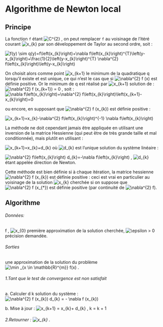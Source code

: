 # Algorithme de Newton local

## Principe

La fonction ``f`` étant ![C^{2}](https://render.githubusercontent.com/render/math?math=C%5E%7B2%7D) , on peut remplacer ``f`` au voisinage de l’itéré courant ![x_{k}](https://render.githubusercontent.com/render/math?math=x_%7Bk%7D) par son développement de Taylor au second ordre, soit :

![f(y) \sim q(y)=f\left(x_{k}\right)+\nabla f\left(x_{k}\right)^{T}\left(y-x_{k}\right)+\frac{1}{2}\left(y-x_{k}\right)^{T} \nabla^{2} f\left(x_{k}\right)\left(y-x_{k}\right)](https://render.githubusercontent.com/render/math?math=f(y)%20%5Csim%20q(y)%3Df%5Cleft(x_%7Bk%7D%5Cright)%2B%5Cnabla%20f%5Cleft(x_%7Bk%7D%5Cright)%5E%7BT%7D%5Cleft(y-x_%7Bk%7D%5Cright)%2B%5Cfrac%7B1%7D%7B2%7D%5Cleft(y-x_%7Bk%7D%5Cright)%5E%7BT%7D%20%5Cnabla%5E%7B2%7D%20f%5Cleft(x_%7Bk%7D%5Cright)%5Cleft(y-x_%7Bk%7D%5Cright))

On choisit alors comme point ![x_{k+1}](https://render.githubusercontent.com/render/math?math=x_%7Bk%2B1%7D) le minimum de la quadratique q lorsqu’il existe et
est unique, ce qui n’est le cas que si ![\nabla^{2} f (x)](https://render.githubusercontent.com/render/math?math=%5Cnabla%5E%7B2%7D%20f%20(x)) est définie positive. Or le minimum de q est
réalisé par ![x_{k+1}](https://render.githubusercontent.com/render/math?math=x_%7Bk%2B1%7D) solution de : ![\nabla^{2} f (x_{k+1}) = 0](https://render.githubusercontent.com/render/math?math=%5Cnabla%5E%7B2%7D%20f%20(x_%7Bk%2B1%7D)%20%3D%200) , soit :
![\nabla f\left(x_{k}\right)+\nabla^{2} f\left(x_{k}\right)\left(x_{k+1}-x_{k}\right)=0 ](https://render.githubusercontent.com/render/math?math=%5Cnabla%20f%5Cleft(x_%7Bk%7D%5Cright)%2B%5Cnabla%5E%7B2%7D%20f%5Cleft(x_%7Bk%7D%5Cright)%5Cleft(x_%7Bk%2B1%7D-x_%7Bk%7D%5Cright)%3D0%20)

ou encore, en supposant que ![\nabla^{2} f (x_{k})](https://render.githubusercontent.com/render/math?math=%5Cnabla%5E%7B2%7D%20f%20(x_%7Bk%7D)) est définie positive :

![x_{k+1}=x_{k}-\nabla^{2} f\left(x_{k}\right)^{-1} \nabla f\left(x_{k}\right)](https://render.githubusercontent.com/render/math?math=x_%7Bk%2B1%7D%3Dx_%7Bk%7D-%5Cnabla%5E%7B2%7D%20f%5Cleft(x_%7Bk%7D%5Cright)%5E%7B-1%7D%20%5Cnabla%20f%5Cleft(x_%7Bk%7D%5Cright))

La méthode ne doit cependant jamais être appliquée en utilisant une inversion de la
matrice Hessienne (qui peut être de très grande taille et mal conditionnée), mais plutôt en utilisant :

   ![x_{k+1}=x_{k}+d_{k}](https://render.githubusercontent.com/render/math?math=x_%7Bk%2B1%7D%3Dx_%7Bk%7D%2Bd_%7Bk%7D)
où ![d_{k}](https://render.githubusercontent.com/render/math?math=d_%7Bk%7D) est l’unique solution du système linéaire :

   ![\nabla^{2} f\left(x_{k}\right) d_{k}=-\nabla f\left(x_{k}\right)](https://render.githubusercontent.com/render/math?math=%5Cnabla%5E%7B2%7D%20f%5Cleft(x_%7Bk%7D%5Cright)%20d_%7Bk%7D%3D-%5Cnabla%20f%5Cleft(x_%7Bk%7D%5Cright)) ,
![d_{k}](https://render.githubusercontent.com/render/math?math=d_%7Bk%7D)
étant appelée direction de Newton.

Cette méthode est bien définie si à chaque itération, la matrice hessienne ![\nabla^{2} f (x_{k})](https://render.githubusercontent.com/render/math?math=%5Cnabla%5E%7B2%7D%20f%20(x_%7Bk%7D)) est
définie positive : ceci est vrai en particulier au voisinage de la solution ![x_{k}](https://render.githubusercontent.com/render/math?math=x_%7Bk%7D) cherchée si on
suppose que ![\nabla^{2} f (x_{*})](https://render.githubusercontent.com/render/math?math=%5Cnabla%5E%7B2%7D%20f%20(x_%7B*%7D)) 
est définie positive (par continuité de ![\nabla^{2} f](https://render.githubusercontent.com/render/math?math=%5Cnabla%5E%7B2%7D%20f)).

## Algorithme

###### Données:

f , ![x_{0}](https://render.githubusercontent.com/render/math?math=x_%7B0%7D) première approximation de la solution cherchée, ![\epsilon > 0](https://render.githubusercontent.com/render/math?math=%5Cepsilon%20%3E%200) précision demandée.

###### Sorties

une approximation de la solution du problème ![\min _{x \in \mathbb{R}^{m}} f(x)](https://render.githubusercontent.com/render/math?math=%5Cmin%20_%7Bx%20%5Cin%20%5Cmathbb%7BR%7D%5E%7Bm%7D%7D%20f(x)) .

###### 1.Tant que le test de convergence est non satisfait 
  a. Calculer d k solution du système : ![\nabla^{2} f (x_{k}) d_{k} = - \nabla f (x_{k})](https://render.githubusercontent.com/render/math?math=%5Cnabla%5E%7B2%7D%20f%20(x_%7Bk%7D)%20d_%7Bk%7D%20%3D%20-%20%5Cnabla%20f%20(x_%7Bk%7D))
  
  b. Mise à jour : ![x_{k+1} = x_{k}+ d_{k} , k = k + 1](https://render.githubusercontent.com/render/math?math=x_%7Bk%2B1%7D%20%3D%20x_%7Bk%7D%2B%20d_%7Bk%7D%20%2C%20k%20%3D%20k%20%2B%201)
###### 2.Retourner :  ![x_{k}](https://render.githubusercontent.com/render/math?math=x_%7Bk%7D) .

